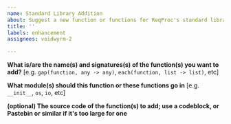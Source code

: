 ```yaml
---
name: Standard Library Addition
about: Suggest a new function or functions for ReqProc's standard library
title: ''
labels: enhancement
assignees: voidwyrm-2

---
```


**What is/are the name(s) and signatures(s) of the function(s) you want to add?**
[e.g. `gap(function, any -> any)`, `each(function, list -> list)`, etc]

**What module(s) should this function or these functions go in**
[e.g. `__init__`, `os`, `io`, etc]

**(optional) The source code of the function(s) to add; use a codeblock, or Pastebin or similar if it's too large for one**
